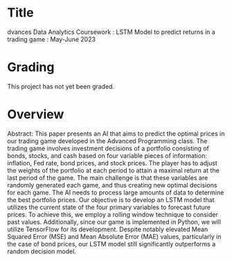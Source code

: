 # Title
dvances Data Analytics Coursework : LSTM Model to predict returns in a trading game : May-June 2023

# Grading
This project has not yet been graded.

# Overview
Abstract:
This paper presents an AI that aims to predict the optimal prices in our trading game developed in the Advanced Programming class. The trading game involves investment decisions of a portfolio consisting of bonds, stocks, and cash based on four variable pieces of information: inflation, Fed rate, bond prices, and stock prices. The player has to adjust the weights of the portfolio at each period to attain a maximal return at the last period of the game. The main challenge is that these variables are randomly generated each game, and thus creating new optimal decisions for each game. The AI needs to process large amounts of data to determine the best portfolio prices. Our objective is to develop an LSTM model that utilizes the current state of the four primary variables to forecast future prices. To achieve this, we employ a rolling window technique to consider past values. Additionally, since our game is implemented in Python, we will utilize TensorFlow for its development. Despite notably elevated Mean Squared Error (MSE) and Mean Absolute Error (MAE) values, particularly in the case of bond prices, our LSTM model still significantly outperforms a random decision model. 

